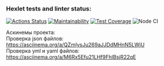 ### Hexlet tests and linter status:
[![Actions Status](https://github.com/pterodactylsam/frontend-project-lvl2/workflows/hexlet-check/badge.svg)](https://github.com/pterodactylsam/frontend-project-lvl2/actions)
[![Maintainability](https://api.codeclimate.com/v1/badges/579149df8f041e461ef4/maintainability)](https://codeclimate.com/github/pterodactylsam/frontend-project-lvl2/maintainability)
[![Test Coverage](https://api.codeclimate.com/v1/badges/579149df8f041e461ef4/test_coverage)](https://codeclimate.com/github/pterodactylsam/frontend-project-lvl2/test_coverage)
![Node CI](https://github.com//pterodactylsam/frontend-project-lvl2/actions/workflows/nodejs.yml/badge.svg)

Аскинемы проекта: <br>
Проверка json файлов: https://asciinema.org/a/QZmIysJu269aJJDdMHnN5LWjU <br>
Проверка yml и yaml файлов: https://asciinema.org/a/M6Rx5Efu21LHf9FhIBsjR22qE <br>